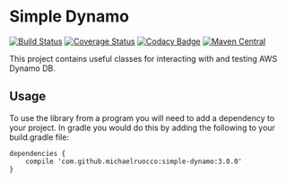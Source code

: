 # Simple Dynamo

[![Build Status](https://travis-ci.org/michaelruocco/simple-dynamo.svg?branch=master)](https://travis-ci.org/michaelruocco/simple-dynamo)
[![Coverage Status](https://coveralls.io/repos/github/michaelruocco/simple-dynamo/badge.svg?branch=master)](https://coveralls.io/github/michaelruocco/simple-dynamo?branch=master)
[![Codacy Badge](https://api.codacy.com/project/badge/Grade/bdc67bc796dc487c831bb89049d3f4f0)](https://www.codacy.com/app/michaelruocco/simple-dynamo?utm_source=github.com&amp;utm_medium=referral&amp;utm_content=michaelruocco/simple-dynamo&amp;utm_campaign=Badge_Grade)
[![Maven Central](https://maven-badges.herokuapp.com/maven-central/com.github.michaelruocco/simple-dynamo/badge.svg)](https://maven-badges.herokuapp.com/maven-central/com.github.michaelruocco/simple-dynamo)

This project contains useful classes for interacting with and testing AWS Dynamo DB.

## Usage

To use the library from a program you will need to add a dependency to your project. In
gradle you would do this by adding the following to your build.gradle file:

```
dependencies {
    compile 'com.github.michaelruocco:simple-dynamo:3.0.0'
}
```